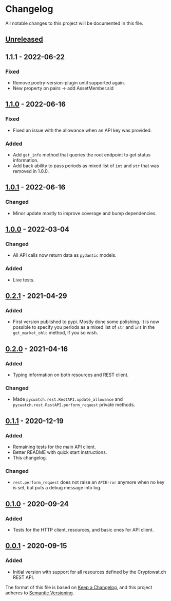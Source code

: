 # Changelog

All notable changes to this project will be documented in this file.

## [Unreleased]

## 1.1.1 - 2022-06-22

### Fixed

- Remove poetry-version-plugin until supported again.
- New property on pairs -> add AssetMember.sid

## [1.1.0][1.1.0] - 2022-06-16

### Fixed

- Fixed an issue with the allowance when an API key was provided.

### Added

- Add `get_info` method that queries the root endpoint to get status information.
- Add back ability to pass periods as mixed list of `int` and `str` that was removed in 1.0.0.

## [1.0.1][1.0.1] - 2022-06-16

### Changed

- Minor update mostly to improve coverage and bump dependencies.

## [1.0.0][1.0.0] - 2022-03-04

### Changed

- All API calls now return data as `pydantic` models.

### Added

- Live tests.

## [0.2.1][0.2.1] - 2021-04-29

### Added

- First version published to pypi. Mostly done some polishing. It is now possible to specify you periods as a mixed list of `str` and `int` in the `get_market_ohlc` method, if you so wish.

## [0.2.0][0.2.0] - 2021-04-16

### Added

- Typing information on both resources and REST client.

### Changed

- Made `pycwatch.rest.RestAPI.update_allowance` and `pycwatch.rest.RestAPI.perform_request` private methods.

## [0.1.1][0.1.1] - 2020-12-19

### Added

- Remaining tests for the main API client.
- Better README with quick start instructions.
- This changelog.

### Changed

- `rest.perform_request` does not raise an `APIError` anymore when no key is set, but puts a debug message into log.

## [0.1.0][0.1.0] - 2020-09-24

### Added

- Tests for the HTTP client, resources, and basic ones for API client.

## [0.0.1][0.0.1] - 2020-09-15

### Added

- Initial version with support for all resources defined by the Cryptowat.ch REST API.

The format of this file is based on [Keep a Changelog](https://keepachangelog.com/en/1.0.0/), and this project adheres to [Semantic Versioning](https://semver.org/spec/v2.0.0.html).

[unreleased]: https://github.com/iuvbio/pycwatch/compare/v1.0.0...HEAD
[1.1.1]: https://github.com/iuvbio/pycwatch/compare/v1.1.0...1.1.1
[1.1.0]: https://github.com/iuvbio/pycwatch/compare/v1.0.1...1.1.0
[1.0.1]: https://github.com/iuvbio/pycwatch/compare/v0.2.1...1.0.1
[1.0.0]: https://github.com/iuvbio/pycwatch/compare/v0.2.1...1.0.0
[0.2.1]: https://github.com/iuvbio/pycwatch/compare/v0.2.0...0.2.1
[0.2.0]: https://github.com/iuvbio/pycwatch/compare/v0.1.1...0.2.0
[0.1.1]: https://github.com/iuvbio/pycwatch/compare/v0.1.0...v0.1.1
[0.1.0]: https://github.com/iuvbio/pycwatch/compare/v0.0.1...v0.1.0
[0.0.1]: https://github.com/iuvbio/pycwatch/releases/tag/v0.0.1
